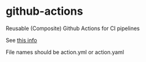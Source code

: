# github-actions

Reusable (Composite) Github Actions for CI pipelines

See [this info](https://damienaicheh.github.io/github/actions/2021/10/07/reuse-workflows-composite-action-en.html)

File names should be action.yml or action.yaml

